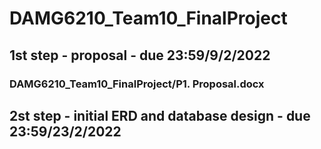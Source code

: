 # DAMG6210_Team10_FinalProject
## 1st step - proposal - due 23:59/9/2/2022
### DAMG6210_Team10_FinalProject/P1. Proposal.docx
## 2st step - initial ERD and database design - due 23:59/23/2/2022
###
